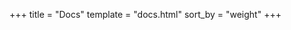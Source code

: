 +++
title = "Docs"
template = "docs.html"
sort_by = "weight"
+++


<!-- [Core Library Reference](./docs/core-lib) -->

<!-- * TODO Language Guide -->
